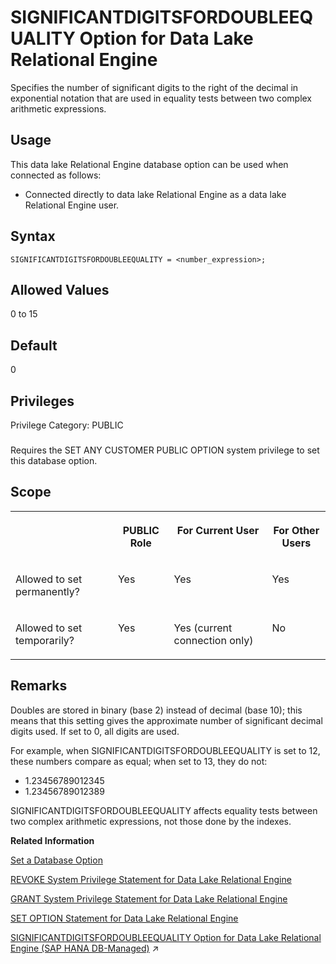 <!-- loioa6548b1c84f210159d55cfd18f663415 -->

# SIGNIFICANTDIGITSFORDOUBLEEQUALITY Option for Data Lake Relational Engine

Specifies the number of significant digits to the right of the decimal in exponential notation that are used in equality tests between two complex arithmetic expressions.



<a name="loioa6548b1c84f210159d55cfd18f663415__section_fq2_gpq_znb"/>

## Usage

This data lake Relational Engine database option can be used when connected as follows:

-   Connected directly to data lake Relational Engine as a data lake Relational Engine user.



<a name="loioa6548b1c84f210159d55cfd18f663415__SIGNIFICANTDIGITSFORDOUBLEEQUALITY_syntax1"/>

## Syntax

```
SIGNIFICANTDIGITSFORDOUBLEEQUALITY = <number_expression>;
```



<a name="loioa6548b1c84f210159d55cfd18f663415__SIGNIFICANTDIGITSFORDOUBLEEQUALITY_values1"/>

## Allowed Values

0 to 15



<a name="loioa6548b1c84f210159d55cfd18f663415__SIGNIFICANTDIGITSFORDOUBLEEQUALITY_default1"/>

## Default

0



<a name="loioa6548b1c84f210159d55cfd18f663415__SIGNIFICANTDIGITSFORDOUBLEEQUALITY_priv1"/>

## Privileges

Privilege Category: PUBLIC



### 

Requires the SET ANY CUSTOMER PUBLIC OPTION system privilege to set this database option.



<a name="loioa6548b1c84f210159d55cfd18f663415__SIGNIFICANTDIGITSFORDOUBLEEQUALITY_scope1"/>

## Scope


<table>
<tr>
<th valign="top">

 

</th>
<th valign="top">

PUBLIC Role

</th>
<th valign="top">

For Current User

</th>
<th valign="top">

For Other Users

</th>
</tr>
<tr>
<td valign="top">

Allowed to set permanently?

</td>
<td valign="top">

Yes

</td>
<td valign="top">

Yes

</td>
<td valign="top">

Yes

</td>
</tr>
<tr>
<td valign="top">

Allowed to set temporarily?

</td>
<td valign="top">

Yes

</td>
<td valign="top">

Yes \(current connection only\)

</td>
<td valign="top">

No

</td>
</tr>
</table>



<a name="loioa6548b1c84f210159d55cfd18f663415__SIGNIFICANTDIGITSFORDOUBLEEQUALITY_remarks1"/>

## Remarks

Doubles are stored in binary \(base 2\) instead of decimal \(base 10\); this means that this setting gives the approximate number of significant decimal digits used. If set to 0, all digits are used.

For example, when SIGNIFICANTDIGITSFORDOUBLEEQUALITY is set to 12, these numbers compare as equal; when set to 13, they do not:

-   1.23456789012345
-   1.23456789012389

SIGNIFICANTDIGITSFORDOUBLEEQUALITY affects equality tests between two complex arithmetic expressions, not those done by the indexes.

**Related Information**  


[Set a Database Option](set-a-database-option-0dcb893.md "You set options with the SET OPTION statement.")

[REVOKE System Privilege Statement for Data Lake Relational Engine](../080-sql-statements/revoke-system-privilege-statement-for-data-lake-relational-engine-a3eadda.md "Removes specific system privileges from specific users and the right to administer the privilege.")

[GRANT System Privilege Statement for Data Lake Relational Engine](../080-sql-statements/grant-system-privilege-statement-for-data-lake-relational-engine-a3dfcb0.md "Grants specific system privileges to users or roles, with or without administrative rights.")

[SET OPTION Statement for Data Lake Relational Engine](../080-sql-statements/set-option-statement-for-data-lake-relational-engine-a625da7.md "Changes options that affect the behavior of the database and its compatibility with Transact-SQL. Setting the value of an option can change the behavior for all users or an individual user, in either a temporary or permanent scope.")

[SIGNIFICANTDIGITSFORDOUBLEEQUALITY Option for Data Lake Relational Engine (SAP HANA DB-Managed)](https://help.sap.com/viewer/a898e08b84f21015969fa437e89860c8/2023_4_QRC/en-US/c76c789fc5c64cc8bcdbb0a22e3ad765.html "Specifies the number of significant digits to the right of the decimal in exponential notation that are used in equality tests between two complex arithmetic expressions.") :arrow_upper_right:

